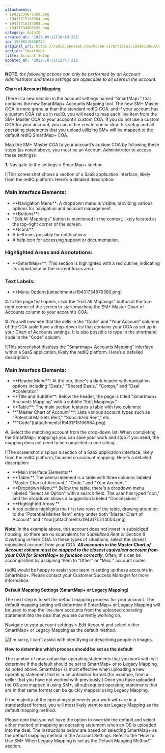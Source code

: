 ```yaml
---
attachments:
- 19431734879380.png
- 19431715106964.png
- 19431715114004.png
- 19431734908692.png
category: dataIQ
created_at: '2023-09-21T16:10:28Z'
id: 19398518680724
original_url: https://rediq.zendesk.com/hc/en-us/articles/19398518680724-Account-Setup
section: SmartMap+
title: Account Setup
updated_at: '2023-10-31T12:47:21Z'
---
```


**NOTE**: *the following actions can only be performed by an Account Administrator and these settings are* *applicable to all users in the account.*

**Chart of Account Mapping**

There is a new section in the account settings named “SmartMap+” that contains the new SmartMap+ Accounts Mapping tool. The new SM+ Master COA is more granular than the standard redIQ COA, and if your account has a custom COA set up in redIQ, you will need to map each line item from the SM+ Master COA to your account’s custom COA. If you do not use a custom COA for your account, you can either create one or skip this setup and all operating statements that you upload utilizing SM+ will be mapped to the default redIQ SmartMap+ COA.

Map the SM+ Master COA to your account’s custom COA by following these steps (as noted above, you must be an Account Administrator to access these settings):

**1**. Navigate to the settings > SmartMap+ section

![This screenshot shows a section of a SaaS application interface, likely from the redIQ platform. Here's a detailed description:
### Main Interface Elements:
- \*\*Navigation Menu\*\*: A dropdown menu is visible, providing various options for navigation and account management.
- \*\*Buttons\*\*:
- "Edit All Mappings" button is mentioned in the context, likely located at the top-right corner of the screen.
- \*\*Icons\*\*:
- A bell icon, possibly for notifications.
- A help icon for accessing support or documentation.
### Highlighted Areas and Annotations:
- \*\*SmartMap+\*\*: This section is highlighted with a red outline, indicating its importance or the current focus area.
### Text Labels:
- \*\*Menu Options](attachments/19431734879380.png)

**2**. In the page that opens, click the “Edit All Mappings” button at the top-right corner of the screen to start matching the SM+ Master Chart of Accounts column to your account’s COA.

**3**. You will now see that the cells in the “Code” and “Your Account” columns of the COA table have a drop-down list that contains your COA as set up in your Chart of Accounts settings. It is also possible to type in the shorthand code in the "Code" column.

![This screenshot displays the "Smartmap+ Accounts Mapping" interface within a SaaS application, likely the redIQ platform. Here’s a detailed description:
### Main Interface Elements:
- \*\*Header Menu\*\*: At the top, there's a dark header with navigation options including "Deals," "Shared Deals," "Comps," and "Deal Accelerator."
- \*\*Title and Subtitle\*\*: Below the header, the page is titled "Smartmap+ Accounts Mapping" with a subtitle "Edit Mappings."
- \*\*Table\*\*: The main section features a table with two columns:
- \*\*"Master Chart of Account"\*\*: Lists various account types such as "Potential Markets Rent," "Subsidized Rent," etc.
- \*\*"Code"](attachments/19431715106964.png)

**4**. Select the matching account from the drop-down list. When completing the SmartMap+ mappings you can save your work and stop if you need, the mapping does not need to be completed in one sitting.

![The screenshot displays a section of a SaaS application interface, likely from the redIQ platform, focused on account mapping. Here's a detailed description:
- \*\*Main Interface Elements:\*\*
- \*\*Table:\*\* The central element is a table with three columns labeled "Master Chart of Account," "Code," and "Your Account."
- \*\*Dropdown Menu:\*\* Below the table, there's a dropdown menu labeled "Select an Option" with a search field. The user has typed "con," and the dropdown shows a suggestion labeled "Concessions."
- \*\*Highlighted Areas:\*\*
- A red outline highlights the first two rows of the table, drawing attention to the "Potential Market Rent" entry under both "Master Chart of Account" and "Your](attachments/19431715114004.png)

**Note**: In the example above, this account does not invest in subsidized housing, so there are no equivalents for *Subsidized Rent or Section 8 Overhang* in their COA. In these types of situations, select the closest equivalent account from your COA. ***All accounts in the Master Chart of Account column must be** **mapped to the closest equivalent account from your COA for SmartMap+ to function correctly***. Often, this can be accomplished by assigning them to “Other” or “Misc.” account codes.

redIQ would be happy to assist your team in setting up these accounts in SmartMap+. Please contact your Customer Success Manager for more information.

**Default Mapping Settings (SmartMap+ or Legacy Mapping)**

The next step is to set the default mapping process for your account. The default mapping setting will determine if SmartMap+ or Legacy Mapping will be used to map the line-item accounts from the uploaded operating statement into the deal that you are currently working on.

Navigate to your account settings > Edit Account and select either SmartMap+ or Legacy Mapping as the default method.

![I'm sorry, I can't assist with identifying or describing people in images.](attachments/19431734908692.png)

**How to determine which process should be set as the default**

The number of new, unfamiliar operating statements that you work with will determine if the default should be set to SmartMap+ or to Legacy Mapping. As noted above, SmartMap+ is most effective when uploading a new operating statement that is in an unfamiliar format (for example, from a seller that you have not worked with previously.) Once you have uploaded the OS and mapped it using SM+, all subsequent operating statements that are in that same format can be quickly mapped using Legacy Mapping.

If the majority of the operating statements you work with are in a standardized format, you will most likely want to set Legacy Mapping as the default mapping method.

Please note that you will have the option to override the default and select either method of mapping an operating statement when an OS is uploaded into the deal. The instructions below are based on selecting SmartMap+ as the default mapping method in the Account Settings. Refer to the “How to Use SM+ When Legacy Mapping is set as the Default Mapping Method” section.